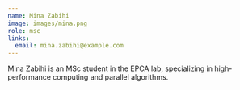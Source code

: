 ```yaml
---
name: Mina Zabihi
image: images/mina.png
role: msc
links:
  email: mina.zabihi@example.com
---
```


Mina Zabihi is an MSc student in the EPCA lab, specializing in high-performance computing and parallel algorithms. 